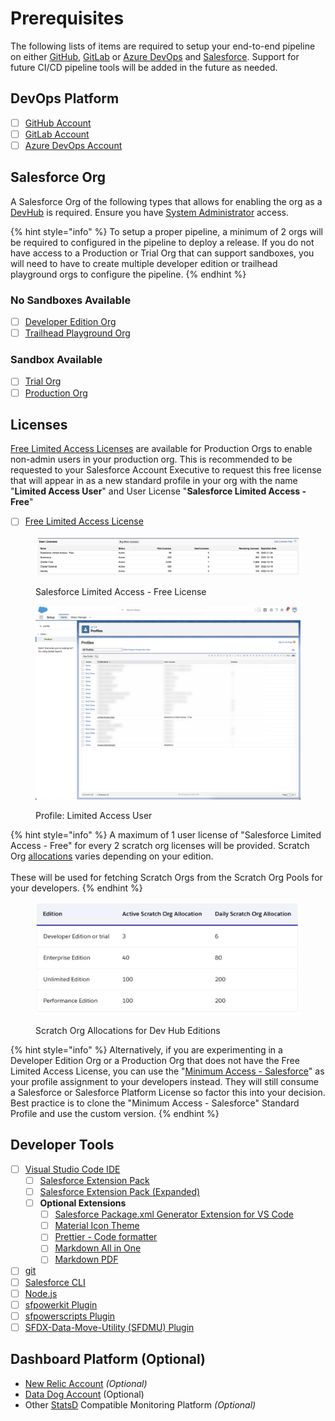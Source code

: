 # Prerequisites

The following lists of items are required to setup your end-to-end pipeline on either [GitHub](https://github.com/), [GitLab](https://about.gitlab.com/free-trial/) or [Azure DevOps](https://azure.microsoft.com/en-au/services/devops/#overview) and [Salesforce](https://www.salesforce.com). Support for future CI/CD pipeline tools will be added in the future as needed.

## DevOps Platform <a href="#devops-platform" id="devops-platform"></a>

* [ ] ​[GitHub Account​](https://github.com/join)
* [ ] [​GitLab Account​](https://about.gitlab.com/free-trial/)
* [ ] ​[Azure DevOps Account](https://azure.microsoft.com/en-au/services/devops/#overview)

## Salesforce Org <a href="#salesforce" id="salesforce"></a>

A Salesforce Org of the following types that allows for enabling the org as a [DevHub](https://help.salesforce.com/s/articleView?language=en\_US\&type=5\&id=sf.sfdx\_setup\_enable\_devhub.htm) is required. Ensure you have [System Administrator](https://help.salesforce.com/s/articleView?id=How-to-change-Administrators-1327365222554\&language=en\_US\&r=https%3A%2F%2Fwww.google.com%2F\&type=1) access.

{% hint style="info" %}
To setup a proper pipeline, a minimum of 2 orgs will be required to configured in the pipeline to deploy a release. If you do not have access to a Production or Trial Org that can support sandboxes, you will need to have to create multiple developer edition or trailhead playground orgs to configure the pipeline.
{% endhint %}

### No Sandboxes Available

* [ ] [Developer Edition Org](https://developer.salesforce.com/signup)
* [ ] [Trailhead Playground Org](https://trailhead.salesforce.com/content/learn/modules/trailhead\_playground\_management)

### Sandbox Available

* [ ] [Trial Org](https://www.salesforce.com/form/signup/freetrial-sales-ee/)
* [ ] [Production Org](https://developer.salesforce.com/docs/atlas.en-us.sfdx\_dev.meta/sfdx\_dev/sfdx\_dev\_auth\_prod\_org.htm)​

## Licenses <a href="#developer-tools" id="developer-tools"></a>

[Free Limited Access Licenses](https://developer.salesforce.com/docs/atlas.en-us.sfdx\_dev.meta/sfdx\_dev/dev\_hub\_license.htm) are available for Production Orgs to enable non-admin users in your production org. This is recommended to be requested to your Salesforce Account Executive to request this free license that will appear in as a new standard profile in your org with the name "**Limited Access User**" and User License "**Salesforce Limited Access - Free**"

* [ ] [Free Limited Access License](https://developer.salesforce.com/docs/atlas.en-us.sfdx\_dev.meta/sfdx\_dev/dev\_hub\_license.htm)

<figure><img src="../.gitbook/assets/image (34).png" alt=""><figcaption><p>Salesforce Limited Access - Free License</p></figcaption></figure>

<figure><img src="../.gitbook/assets/image (75).png" alt=""><figcaption><p>Profile: Limited Access User</p></figcaption></figure>

{% hint style="info" %}
A maximum of 1 user license of "Salesforce Limited Access - Free" for every 2 scratch org licenses will be provided. Scratch Org [allocations](https://developer.salesforce.com/docs/atlas.en-us.sfdx\_dev.meta/sfdx\_dev/sfdx\_dev\_scratch\_orgs\_editions\_and\_allocations.htm) varies depending on your edition.\
\
These will be used for fetching Scratch Orgs from the Scratch Org Pools for your developers.
{% endhint %}

<figure><img src="../.gitbook/assets/image (41).png" alt=""><figcaption><p>Scratch Org Allocations for Dev Hub Editions</p></figcaption></figure>

{% hint style="info" %}
Alternatively, if you are experimenting in a Developer Edition Org or a Production Org that does not have the Free Limited Access License, you can use the "[Minimum Access - Salesforce](https://help.salesforce.com/s/articleView?id=release-notes.rn\_forcecom\_general\_new\_profile.htm\&type=5\&release=226)" as your profile assignment to your developers instead. They will still consume a Salesforce or Salesforce Platform License so factor this into your decision. Best practice is to clone the "Minimum Access - Salesforce" Standard Profile and use the custom version.
{% endhint %}

## Developer Tools <a href="#developer-tools" id="developer-tools"></a>

* [ ] ​[Visual Studio Code IDE](https://code.visualstudio.com/download)​
  * [ ] ​[Salesforce Extension Pack](https://marketplace.visualstudio.com/items?itemName=salesforce.salesforcedx-vscode)
  * [ ] [Salesforce Extension Pack (Expanded)​](https://marketplace.visualstudio.com/items?itemName=salesforce.salesforcedx-vscode-expanded)
  * [ ] **Optional Extensions**
    * [ ] [Salesforce Package.xml Generator Extension for VS Code](https://marketplace.visualstudio.com/items?itemName=VignaeshRamA.sfdx-package-xml-generator)
    * [ ] ​[Material Icon Theme](https://marketplace.visualstudio.com/items?itemName=PKief.material-icon-theme)​
    * [ ] ​[Prettier - Code formatter](https://marketplace.visualstudio.com/items?itemName=esbenp.prettier-vscode)​​
    * [ ] [Markdown All in One](https://marketplace.visualstudio.com/items?itemName=yzhang.markdown-all-in-one)
    * [ ] [Markdown PDF](https://marketplace.visualstudio.com/items?itemName=yzane.markdown-pdf)​​
* [ ] ​[git](https://git-scm.com)​
* [ ] ​[Salesforce CLI](https://www.npmjs.com/package/sfdx-cli)
* [ ] [Node.js](https://nodejs.org/en/download/)
* [ ] [​sfpowerkit Plugin](https://github.com/dxatscale/sfpowerkit)​
* [ ] [​sfpowerscripts Plugin](https://github.com/dxatscale/sfpowerscripts)​
* [ ] ​[SFDX-Data-Move-Utility (SFDMU) Plugin](https://github.com/forcedotcom/SFDX-Data-Move-Utility)​

## Dashboard Platform (Optional) <a href="#dashboard-platform" id="dashboard-platform"></a>

* ​[New Relic Account](https://newrelic.com/signup) _(Optional)_
* [Data Dog Account](https://www.datadoghq.com) (Optional)
* Other [StatsD](https://github.com/statsd/statsd) Compatible Monitoring Platform _(Optional)_
